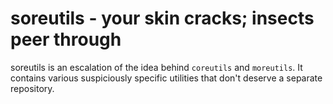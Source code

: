soreutils - your skin cracks; insects peer through
==================================================

soreutils is an escalation of the idea behind `coreutils` and `moreutils`. It
contains various suspiciously specific utilities that don't deserve a separate
repository.

